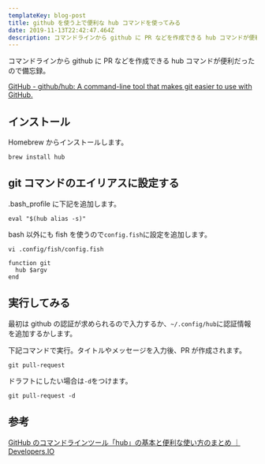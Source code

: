 ```yaml
---
templateKey: blog-post
title: github を使う上で便利な hub コマンドを使ってみる
date: 2019-11-13T22:42:47.464Z
description: コマンドラインから github に PR などを作成できる hub コマンドが便利だったので備忘録
---
```

コマンドラインから github に PR などを作成できる hub コマンドが便利だったので備忘録。

[GitHub - github/hub: A command-line tool that makes git easier to use with GitHub.](https://github.com/github/hub)

## インストール

Homebrew からインストールします。

```
brew install hub
```

## git コマンドのエイリアスに設定する

.bash_profile に下記を追加します。

```
eval "$(hub alias -s)"
```

bash 以外にも fish を使うので`config.fish`に設定を追加します。

```
vi .config/fish/config.fish
```

```
function git
  hub $argv
end
```

## 実行してみる

最初は github の認証が求められるので入力するか、`~/.config/hub`に認証情報を追加するかします。

下記コマンドで実行。タイトルやメッセージを入力後、PR が作成されます。

```
git pull-request
```

ドラフトにしたい場合は`-d`をつけます。

```
git pull-request -d
```

## 参考

[GitHub のコマンドラインツール「hub」の基本と便利な使い方のまとめ ｜ Developers.IO](https://dev.classmethod.jp/tool/git/hub/)
